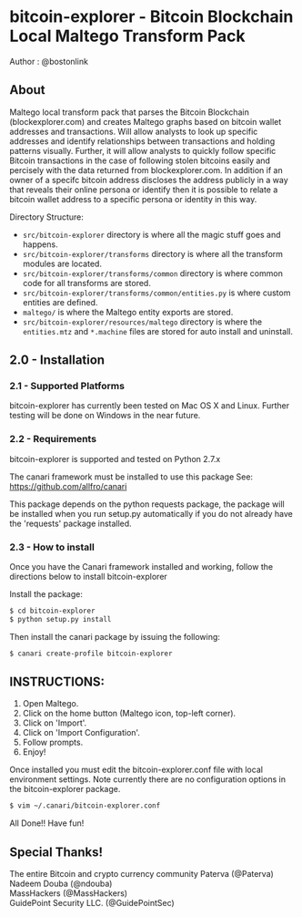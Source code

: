 # bitcoin-explorer - Bitcoin Blockchain Local Maltego Transform Pack

Author : @bostonlink

## About

Maltego local transform pack that parses the Bitcoin Blockchain (blockexplorer.com) and creates Maltego graphs based on bitcoin wallet addresses and transactions.  Will allow analysts to look up specific addresses and identify relationships between transactions and holding patterns visually.  Further, it will allow analysts to quickly follow specific Bitcoin transactions in the case of following stolen bitcoins easily and percisely with the data returned from blockexplorer.com.  In addition if an owner of a specifc bitcoin address discloses the address publicly in a way that reveals their online persona or identify then it is possible to relate a bitcoin wallet address to a specific persona or identity in this way.  

Directory Structure:

* `src/bitcoin-explorer` directory is where all the magic stuff goes and happens.
* `src/bitcoin-explorer/transforms` directory is where all the transform modules are located.
* `src/bitcoin-explorer/transforms/common` directory is where common code for all transforms are stored.
* `src/bitcoin-explorer/transforms/common/entities.py` is where custom entities are defined.
* `maltego/` is where the Maltego entity exports are stored.
* `src/bitcoin-explorer/resources/maltego` directory is where the `entities.mtz` and `*.machine` files are stored for auto install and uninstall.

## 2.0 - Installation

### 2.1 - Supported Platforms
bitcoin-explorer has currently been tested on Mac OS X and Linux.
Further testing will be done on Windows in the near future.

### 2.2 - Requirements
bitcoin-explorer is supported and tested on Python 2.7.x

The canari framework must be installed to use this package
See: https://github.com/allfro/canari

This package depends on the python requests package, the package will be installed when you run setup.py automatically if you do not already have the 'requests' package installed.

### 2.3 - How to install
Once you have the Canari framework installed and working, follow the directions below to install bitcoin-explorer

Install the package:

```bash
$ cd bitcoin-explorer
$ python setup.py install
```
Then install the canari package by issuing the following:

```bash
$ canari create-profile bitcoin-explorer
```

 INSTRUCTIONS:
 -------------
 1. Open Maltego.
 2. Click on the home button (Maltego icon, top-left corner).
 3. Click on 'Import'.
 4. Click on 'Import Configuration'.
 5. Follow prompts.
 6. Enjoy!

Once installed you must edit the bitcoin-explorer.conf file with local environment settings. Note currently there are no configuration options in the bitcoin-explorer package.

```bash
$ vim ~/.canari/bitcoin-explorer.conf
```
All Done!!  Have fun!

## Special Thanks!

The entire Bitcoin and crypto currency community
Paterva (@Paterva)<br/>
Nadeem Douba (@ndouba)<br/>
MassHackers (@MassHackers)<br/>
GuidePoint Security LLC. (@GuidePointSec)<br/>